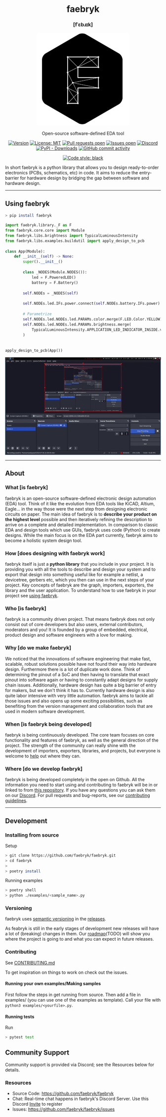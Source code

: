 <div align="center">

# faebryk

### \[fˈɛbɹɪk\]

<a href="https://github.com/faebryk/faebryk">
<img height=300 width=300 src="./faebryk_logo.png"/>
</a>
<br/>

Open-source software-defined EDA tool

[![Version](https://img.shields.io/github/v/tag/faebryk/faebryk)](https://github.com/faebryk/faebryk/releases/latest) [![License: MIT](https://img.shields.io/badge/License-MIT-yellow.svg)](https://github.com/faebryk/faebryk/blob/main/LICENSE) [![Pull requests open](https://img.shields.io/github/issues-pr/faebryk/faebryk)](https://github.com/faebryk/faebryk/pulls) [![Issues open](https://img.shields.io/github/issues/faebryk/faebryk)](https://github.com/faebryk/faebryk/issues)
[![Discord](https://img.shields.io/discord/907675333350809600?label=Discord)](https://discord.com/channels/907675333350809600) [![PyPI - Downloads](https://img.shields.io/pypi/dm/faebryk?label=PyPi%20Downloads)](https://pypi.org/project/faebryk/) [![GitHub commit activity](https://img.shields.io/github/commit-activity/m/faebryk/faebryk)](https://github.com/faebryk/faebryk/commits/main)

[![Code style: black](https://img.shields.io/badge/code%20style-black-000000.svg)](https://github.com/psf/black)

</div>

In short faebryk is a python library that allows you to design ready-to-order electronics (PCBs, schematics, etc) in code. It aims to reduce the entry-barrier for hardware design by bridging the gap between software and hardware design.

---


## Using faebryk

```bash
> pip install faebryk
```


```python
import faebryk.library._F as F
from faebryk.core.core import Module
from faebryk.libs.brightness import TypicalLuminousIntensity
from faebryk.libs.examples.buildutil import apply_design_to_pcb

class App(Module):
    def __init__(self) -> None:
        super().__init__()

        class _NODES(Module.NODES()):
            led = F.PoweredLED()
            battery = F.Battery()

        self.NODEs = _NODES(self)

        self.NODEs.led.IFs.power.connect(self.NODEs.battery.IFs.power)

        # Parametrize
        self.NODEs.led.NODEs.led.PARAMs.color.merge(F.LED.Color.YELLOW)
        self.NODEs.led.NODEs.led.PARAMs.brightness.merge(
            TypicalLuminousIntensity.APPLICATION_LED_INDICATOR_INSIDE.value.value
        )


apply_design_to_pcb(App())
```

<div align="center">

![](docs/img/demo.gif)

</div>

---

## About

### What \[is faebryk\]

faebryk is an open-source software-defined electronic design automation (EDA) tool.
Think of it like the evolution from EDA tools like KiCAD, Altium, Eagle...
in the way those were the next step from designing electronic circuits on paper.
The main idea of faebryk is to **describe your product on the highest level** possible and then iteratively refining the description to arrive on a complete and detailed implementation.
In comparison to classic EDA and design tools which use GUIs, faebryk uses code (Python) to create designs.
While the main focus is on the EDA part currently, faebryk aims to become a holistic system design tool.

### How \[does designing with faebryk work\]

faebryk itself is just a **python library** that you include in your project. It is providing you with all the tools to describe and design your system and to export that design into something useful like for example a netlist, a devicetree, gerbers etc, which you then can use in the next steps of your project. Key concepts of faebryk are the graph, importers, exporters, the library and the user application.
To understand how to use faebryk in your project see [using faebryk](#using-faebryk).

### Who \[is faebryk\]

faebryk is a community driven project. That means faebryk does not only consist out of core developers but also users, external contributors, moderators and you! It is founded by a group of embedded, electrical, product design and software engineers with a love for making.

### Why \[do we make faebryk\]

We noticed that the innovations of software engineering that make fast, scalable, robust solutions possible have not found their way into hardware design. Furthermore there is a lot of duplicate work done. Think of determining the pinout of a SoC and then having to translate that exact pinout into software again or having to constantly adapt designs for supply chain issues.
Additionally, hardware design has quite a big barrier of entry for makers, but we don't think it has to.
Currently hardware design is also quite labor intensive with very little automation.
faebryk aims to tackle all those issues and also opens up some exciting possibilities, such as benefiting from the version management and collaboration tools that are used in modern software development.

### When \[is faebryk being developed\]

faebryk is being continuously developed.
The core team focuses on core functionality and features of faebryk, as well as the general direction of the project.
The strength of the community can really shine with the development of importers, exporters, libraries, and projects, but everyone is welcome to [help](#community-support) out where they can.

### Where \[do we develop faebryk\]

faebryk is being developed completely in the open on Github.
All the information you need to start using and contributing to faebryk will be in or linked to from [this repository](https://github.com/faebryk/faebryk).
If you have any questions you can ask them on our [Discord](https://discord.gg/95jYuPmnUW).
For pull requests and bug-reports, see our [contributing guidelines](docs/CONTRIBUTING.md).

---

## Development

### Installing from source
Setup

```bash
> git clone https://github.com/faebryk/faebryk.git
> cd faebryk
>
> poetry install
```

Running examples

```bash
> poetry shell
> python ./examples/<sample_name>.py
```

### Versioning

faebryk uses [semantic versioning](https://semver.org/) in the [releases](https://github.com/faebryk/faebryk/releases).

As feabryk is still in the early stages of development new releases will have a lot of (breaking) changes in them.
Our [roadmap](#versioning)(TODO) will show you where the project is going to and what you can expect in future releases.

### Contributing

See [CONTRIBUTING.md](docs/CONTRIBUTING.md)

To get inspiration on things to work on check out the issues.

#### Running your own examples/Making samples

First follow the steps in get running from source.
Then add a file in examples/ (you can use one of the examples as template).
Call your file with `python3 examples/<yourfile>.py`.

#### Running tests

Run

```bash
> pytest test
```

## Community Support

Community support is provided via Discord; see the Resources below for details.

### Resources

- Source Code: <https://github.com/faebryk/faebryk>
- Chat: Real-time chat happens in faebryk's Discord Server. Use this Discord [Invite](https://discord.gg/95jYuPmnUW) to register
- Issues: <https://github.com/faebryk/faebryk/issues>
